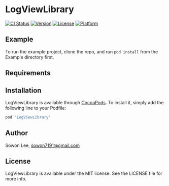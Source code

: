 # LogViewLibrary

[![CI Status](https://img.shields.io/travis/sowon-semo/LogViewLibrary.svg?style=flat)](https://travis-ci.org/sowon-semo/LogViewLibrary)
[![Version](https://img.shields.io/cocoapods/v/LogViewLibrary.svg?style=flat)](https://cocoapods.org/pods/LogViewLibrary)
[![License](https://img.shields.io/cocoapods/l/LogViewLibrary.svg?style=flat)](https://cocoapods.org/pods/LogViewLibrary)
[![Platform](https://img.shields.io/cocoapods/p/LogViewLibrary.svg?style=flat)](https://cocoapods.org/pods/LogViewLibrary)

## Example

To run the example project, clone the repo, and run `pod install` from the Example directory first.

## Requirements

## Installation

LogViewLibrary is available through [CocoaPods](https://cocoapods.org). To install
it, simply add the following line to your Podfile:

```ruby
pod 'LogViewLibrary'
```

## Author

Sowon Lee, sowon7191@gmail.com

## License

LogViewLibrary is available under the MIT license. See the LICENSE file for more info.
